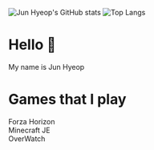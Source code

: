 ![Jun Hyeop's GitHub stats](https://github-readme-stats.vercel.app/api?username=Jonathan0827&show_icons=true&include_all_commits=true)
![Top Langs](https://github-profile-summary-cards.vercel.app/api/cards/repos-per-language?username=Jonathan0827&theme=github)
# Hello 👋
My name is Jun Hyeop
# Games that I play
Forza Horizon
<br>
Minecraft JE
<br>
OverWatch
